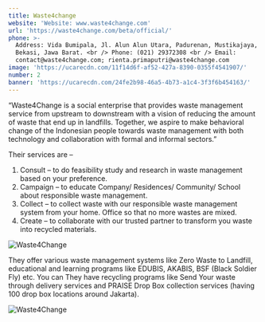 ```yaml
---
title: Waste4change
website: 'Website: www.waste4change.com'
url: 'https://waste4change.com/beta/official/'
phone: >-
  Address: Vida Bumipala, Jl. Alun Alun Utara, Padurenan, Mustikajaya, Kota
  Bekasi, Jawa Barat. <br /> Phone: (021) 29372308 <br /> Email:
  contact@waste4change.com; rienta.primaputri@waste4change.com
image: 'https://ucarecdn.com/11f14d6f-af52-427a-8390-0355f4541907/'
number: 2
banner: 'https://ucarecdn.com/24fe2b98-46a5-4b73-a1c4-3f3f6b454163/'
---
```

“Waste4Change is a social enterprise that provides waste management service from upstream to downstream with a vision of reducing the amount of waste that end up in landfills. Together, we aspire to make behavioral change of the Indonesian people towards waste management with both technology and collaboration with formal and informal sectors.”

Their services are –

1. Consult – to do feasibility study and research in waste management based on your preference.
2. Campaign – to educate Company/ Residences/ Community/ School about responsible waste management.
3. Collect – to collect waste with our responsible waste management system from your home. Office so that no more wastes are mixed.
4. Create – to collaborate with our trusted partner to transform you waste into recycled materials.

![Waste4Change](https://ucarecdn.com/9a6cfbe0-f9ab-4b75-9bb6-944986a13abc/ "Waste4Change")

They offer various waste management systems like Zero Waste to Landfill, educational and learning programs like EDUBIS, AKABIS, BSF (Black Soldier Fly) etc. You can They have recycling programs like Send Your waste through delivery services and PRAISE Drop Box collection services (having 100 drop box locations around Jakarta).

![Waste4Change](https://ucarecdn.com/7bb666dd-5678-4cf3-9e27-f500de333d0e/ "Waste4Change")
